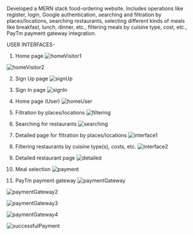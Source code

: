 Developed a MERN stack food-ordering website. Includes operations like register, login, Google authentication, searching and filtration by places/locations, searching restaurants, selecting different kinds of meals like breakfast, lunch, dinner, etc., filtering meals by cuisine type, cost, etc., PayTm payment gateway integration. 

USER INTERFACES-

1. Home page
![homeVisitor1](https://user-images.githubusercontent.com/80616202/173093621-272b5dd4-b3ed-42c2-b548-bac75dc190f9.png)

![homeVisitor2](https://user-images.githubusercontent.com/80616202/173093648-98599c69-7fed-464d-85d4-be74bce340d8.png)

2. Sign Up page
![signUp](https://user-images.githubusercontent.com/80616202/173093777-786260a0-8d26-4cc8-af64-fbe33365a935.png)

3. Sign In page
![signIn](https://user-images.githubusercontent.com/80616202/173093745-4869975e-adf0-4aa2-a25f-49fdc0b7380b.png)

4. Home page (User)
![homeUser](https://user-images.githubusercontent.com/80616202/173093840-712bacbe-f5fa-42d4-b9ef-9a2c257374a7.png)

5. Filtration by places/locations
![filtering](https://user-images.githubusercontent.com/80616202/173094055-f8ef954b-0ce4-4c88-8192-4f2fcbb352d7.png)

6. Searching for restaurants
![searching](https://user-images.githubusercontent.com/80616202/173094085-bb1a90b0-cf75-489e-be94-416ee394d425.png)

7. Detailed page for filtration by places/locations
![interface1](https://user-images.githubusercontent.com/80616202/173094149-1ed61b08-e765-4ecd-8bc2-2b003810fbe0.png)

8. Filtering restaurants by cuisine type(s), costs, etc.
![interface2](https://user-images.githubusercontent.com/80616202/173094172-6ef013fa-3585-49d1-a248-59f0ff98736c.png)

9. Detailed restaurant page
![detailed](https://user-images.githubusercontent.com/80616202/173094222-688686cd-44aa-4f58-955d-5806334df5c6.png)

10. Meal selection
![payment](https://user-images.githubusercontent.com/80616202/173094316-b2ce764d-bb8d-4ef1-a25b-8fc5371f084f.png)

11. PayTm payment gateway
![paymentGateway](https://user-images.githubusercontent.com/80616202/173094356-0864e1e3-4562-4f35-a20f-a53cdd1090f4.png)

![paymentGateway2](https://user-images.githubusercontent.com/80616202/173094383-88139dd9-4064-42d7-a124-dac294382a77.png)

![paymentGateway3](https://user-images.githubusercontent.com/80616202/173094416-693acd1d-cc7c-49e0-a81c-191bd03d7c1d.png)

![paymentGateway4](https://user-images.githubusercontent.com/80616202/173094436-f47f3367-06d0-4438-852d-38fe8722c908.png)

![successfulPayment](https://user-images.githubusercontent.com/80616202/173094491-bf4551a3-e6c7-4d49-84e3-89e9ec14ec87.png)

